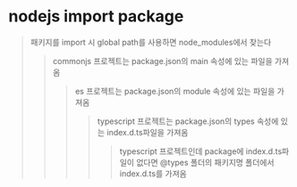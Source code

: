# nodejs import package

> 패키지를 import 시 global path를 사용하면 node_modules에서 찾는다
>
> > commonjs 프로젝트는 package.json의 main 속성에 있는 파일을 가져옴
> >
> > > es 프로젝트는 package.json의 module 속성에 있는 파일을 가져옴
> > >
> > > > typescript 프로젝트는 package.json의 types 속성에 있는 index.d.ts파일을 가져옴
> > > >
> > > > > typescript 프로젝트인데 package에 index.d.ts파일이 없다면 @types 폴더의 패키지명 폴더에서 index.d.ts를 가져옴
